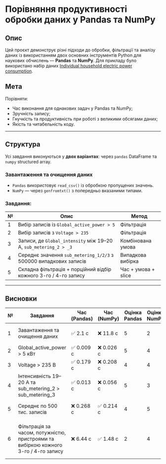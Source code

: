 # Порівняння продуктивності обробки даних у Pandas та NumPy

## Опис
Цей проєкт демонструє різні підходи до обробки, фільтрації та аналізу даних із використанням двох основних інструментів Python для наукових обчислень — **Pandas** та **NumPy**. Для прикладу було використано набір даних [Individual household electric power consumption](https://archive.ics.uci.edu/ml/datasets/individual+household+electric+power+consumption).

## Мета
Порівняти:
- Час виконання для однакових задач у Pandas та NumPy;
- Зручність запису;
- Гнучкість та продуктивність при роботі з великими обсягами даних;
- Якість та читабельність коду.

---

## Структура
Усі завдання виконуються у **двох варіантах**: через `pandas` DataFrame та `numpy` structured array.

### Завантаження та очищення даних
- `Pandas` використовує `read_csv()` із обробкою пропущених значень.
- `NumPy` — через `genfromtxt()` з попередньо вказаними типами.

### Завдання:
| № | Опис                                                                 | Метод             |
|----|----------------------------------------------------------------------|--------------------|
| 1  | Вибір записів із `Global_active_power > 5`                           | Фільтрація         |
| 2  | Вибір записів з `Voltage > 235`                                      | Фільтрація         |
| 3  | Записи, де `Global_intensity` між 19–20 А, `sub_metering_2 > _3`    | Комбінована умова  |
| 4  | Середнє значення `sub_metering_1/2/3` з 500000 випадкових записів   | Випадкова вибірка  |
| 5  | Складна фільтрація + порційний відбір кожного 3-го / 4-го запису    | Час + умова + slice |

---

## Висновки

| №  | Завдання                                                                                       | Час (Pandas) | Час (NumPy) | Оцінка Pandas | Оцінка NumPy | Коментар                                                   |
|----|------------------------------------------------------------------------------------------------|--------------|-------------|----------------|--------------|------------------------------------------------------------|
| 1  | Завантаження та очищення даних                                                                  | ✅ 2.1 с     | ❌ 11.8 с   | 5         | 2           | Pandas значно зручніший і швидший                           |
| 2  | Global_active_power > 5 кВт                                                                     | ✅ 0.009 с   | ❌ 0.026 с  | 5         | 4        | Pandas трішки швидше                                        |
| 3  | Voltage > 235 В                                                                                 | ✅ 0.179 с   | ❌ 0.208 с  | 4          | 4         | Приблизно однаково                                          |
| 4  | Інтенсивність 19–20 А та sub_metering_2 > sub_metering_3                                       | ✅ 0.013 с   | ❌ 0.056 с  | 5         | 3           | Pandas краще підходить для складних умов                    |
| 5  | Середнє по 500 тис. записів                                                                     | ❌ 0.268 с   | ✅ 0.214 с  | 4          | 5       | NumPy швидший в обчисленнях                                 |
| 6  | Фільтрація за часом, потужністю, пристроями та вибіркою кожного 3-го / 4-го запису              | ❌ 6.44 с    | ✅ 1.48 с   | 2            | 4         | NumPy набагато продуктивніший при багаторівневій фільтрації |


